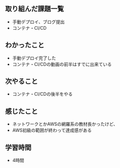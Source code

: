 ## 取り組んだ課題一覧
- 手動デプロイ、ブログ提出
- コンテナ・CI/CD

## わかったこと
- 手動デプロイ完了した
- コンテナ・CI/CDの動画の前半はすでに出来ている

## 次やること
- コンテナ・CI/CDの後半をやる

## 感じたこと
- ネットワークとかAWSの網羅系の教材長かったけど、
- AWS初級の範囲が終わって達成感がある

## 学習時間
- 4時間